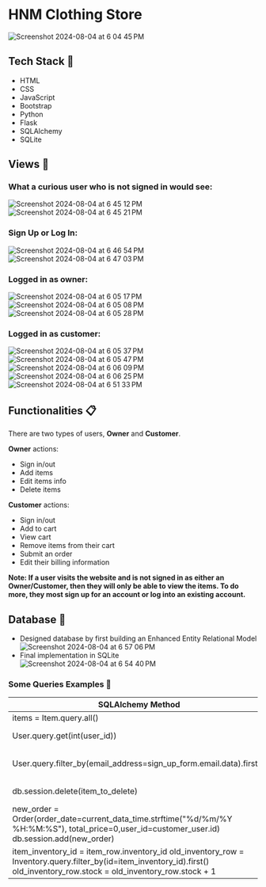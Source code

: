 # HNM Clothing Store
![Screenshot 2024-08-04 at 6 04 45 PM](https://github.com/user-attachments/assets/e65c5b0a-ca78-4de7-9938-ee02c604506f)

## Tech Stack 🧰
-   HTML
-   CSS
-   JavaScript
-   Bootstrap
-   Python
-   Flask
-   SQLAlchemy
-   SQLite

## Views 🧐
### What a curious user who is not signed in would see:<be>
![Screenshot 2024-08-04 at 6 45 12 PM](https://github.com/user-attachments/assets/3d012c51-fc1e-46cb-8bdd-7420bf7481c4)
![Screenshot 2024-08-04 at 6 45 21 PM](https://github.com/user-attachments/assets/dfcad3ab-82fa-43b8-bd82-4e3ccf0973e4)

### Sign Up or Log In:
![Screenshot 2024-08-04 at 6 46 54 PM](https://github.com/user-attachments/assets/8e15c0f5-e1f3-4787-a376-5e5c86bd8407)
![Screenshot 2024-08-04 at 6 47 03 PM](https://github.com/user-attachments/assets/08df6b4d-575e-466e-b516-6a439eb4a5ad)

### Logged in as owner:<be>
![Screenshot 2024-08-04 at 6 05 17 PM](https://github.com/user-attachments/assets/7d6aa0c1-1eb6-4233-9017-a72fa732ce8a)
![Screenshot 2024-08-04 at 6 05 08 PM](https://github.com/user-attachments/assets/fce5a975-c2a0-4de7-b25e-26a745bd951f)
![Screenshot 2024-08-04 at 6 05 28 PM](https://github.com/user-attachments/assets/f5f64c06-86cb-4513-8842-c44db90dc1bf)

### Logged in as customer:<br>
![Screenshot 2024-08-04 at 6 05 37 PM](https://github.com/user-attachments/assets/613cb50b-56a0-47fa-ba78-7dde436e42e4)
![Screenshot 2024-08-04 at 6 05 47 PM](https://github.com/user-attachments/assets/b9436d50-3733-44d6-9953-8f31b7bab20b)
![Screenshot 2024-08-04 at 6 06 09 PM](https://github.com/user-attachments/assets/0b3613cc-3f8d-4997-af97-3420e01cc6d8)
![Screenshot 2024-08-04 at 6 06 25 PM](https://github.com/user-attachments/assets/9f7d1d71-d2bb-4249-b29c-cf631c1289c9)
![Screenshot 2024-08-04 at 6 51 33 PM](https://github.com/user-attachments/assets/4f7c4eeb-3dc1-4b16-b6f6-1aa3491c7d75)


## Functionalities 📋
There are two types of users, **Owner** and **Customer**.

**Owner** actions:
- Sign in/out
- Add items 
- Edit items info
- Delete items

**Customer** actions:
- Sign in/out
- Add to cart
- View cart
- Remove items from their cart
- Submit an order
- Edit their billing information

**Note: If a user visits the website and is not signed in as either an Owner/Customer, then they will only be able to view the items. To do more, they most sign up for an account or log into an existing account.**

## Database 📀
- Designed database by first building an Enhanced Entity Relational Model
  ![Screenshot 2024-08-04 at 6 57 06 PM](https://github.com/user-attachments/assets/43608a2e-7099-4263-8c83-b7c445bd8be0)
- Final implementation in SQLite<br/>
  ![Screenshot 2024-08-04 at 6 54 40 PM](https://github.com/user-attachments/assets/3e6383ce-0bf2-485d-97e1-93f9b7acfdfc)

### Some Queries Examples 🔎
SQLAlchemy Method | SQL Equivalent |
--- | --- | 
items = Item.query.all() | SELECT * FROM item  |
User.query.get(int(user_id)) | SELECT * FROM  user WHERE (id=user_id)  |
User.query.filter_by(email_address=sign_up_form.email.data).first(): | SELECT * FROM  user WHERE (email_address=sign_up_form_email.data) LIMIT 1;  |
db.session.delete(item_to_delete) | DELETE FROM item WHERE (id=item_id) LIMIT 1;  |
new_order = Order(order_date=current_data_time.strftime("%d/%m/%Y %H:%M:%S"), total_price=0,user_id=customer_user.id) db.session.add(new_order) | INSERT INTO order (order_date, total_price, user_id) VALUES (current_data_time.strftime(“%d/%m/%Y %H:%M:%S”), 0, customer_user.id);  |
item_inventory_id = item_row.inventory_id old_inventory_row = Inventory.query.filter_by(id=item_inventory_id).first() old_inventory_row.stock = old_inventory_row.stock + 1 | UPDATE inventory SET stock = (stock + 1) WHERE (SELECT * FROM inventory WHERE (id=item_inventory_id) LIMIT 1);  |

 












